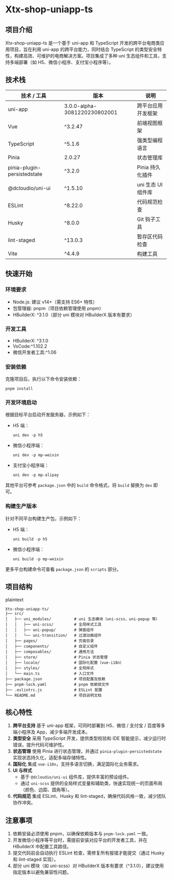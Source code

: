 # Xtx-shop-uniapp-ts
## 项目介绍

Xtx-shop-uniapp-ts 是一个基于 uni-app 和 TypeScript 开发的跨平台电商类应用项目，旨在利用 uni-app 的跨平台能力，同时结合 TypeScript 的类型安全特性，构建高效、可维护的电商解决方案。项目集成了多种 uni 生态组件和工具，支持多端部署（如 H5、微信小程序、支付宝小程序等）。

## 技术栈

| 技术 / 工具                 | 版本                         | 说明               |
| --------------------------- | ---------------------------- | ------------------ |
| uni-app                     | 3.0.0-alpha-3081220230802001 | 跨平台应用开发框架 |
| Vue                         | ^3.2.47                      | 前端视图框架       |
| TypeScript                  | ^5.1.6                       | 强类型编程语言     |
| Pinia                       | 2.0.27                       | 状态管理库         |
| pinia-plugin-persistedstate | ^3.2.0                       | Pinia 持久化插件   |
| @dcloudio/uni-ui            | ^1.5.10                      | uni 生态 UI 组件库 |
| ESLint                      | ^8.22.0                      | 代码规范检查       |
| Husky                       | ^8.0.0                       | Git 钩子工具       |
| lint-staged                 | ^13.0.3                      | 暂存区代码检查     |
| Vite                        | ^4.4.9                       | 构建工具           |



## 快速开始

### 环境要求

- Node.js: 建议 v14+（需支持 ES6+ 特性）
- 包管理器: pnpm（项目依赖管理使用 pnpm）
- HBuilderX: ^3.1.0（部分 uni 模块对 HBuilderX 版本有要求）

### 开发工具

 - HBuilderX: ^3.1.0
 - VsCode:^1.102.2
 - 微信开发者工具:^1.06

### 安装依赖

克隆项目后，执行以下命令安装依赖：


```
pnpm install
```

### 开发环境启动

根据目标平台启动开发服务器，示例如下：

- H5 端：

  ```
  uni dev -p h5
  ```

- 微信小程序端：

  ```
  uni dev -p mp-weixin
  ```

- 支付宝小程序端：

  ```
  uni dev -p mp-alipay
  ```

其他平台可参考 `package.json` 中的 `build` 命令格式，将 `build` 替换为 `dev` 即可。

### 构建生产版本

针对不同平台构建生产包，示例如下：

- H5 端：

  ```
  uni build -p h5
  ```

- 微信小程序端：

  ```
  uni build -p mp-weixin
  ```

更多平台构建命令可查看 `package.json` 的 `scripts` 部分。

## 项目结构

plaintext

```
Xtx-shop-uniapp-ts/
├── src/
│   ├── uni_modules/          # uni 生态模块（uni-scss、uni-popup 等）
│   │   ├── uni-scss/         # 全局样式工具
│   │   ├── uni-popup/        # 弹窗组件
│   │   └── uni-transition/   # 过渡动画组件
│   ├── pages/                # 页面目录
│   ├── components/           # 自定义组件
|   ├── composables/		  # 通用方法
│   ├── store/                # Pinia 状态管理
│   ├── locale/               # 国际化配置（vue-i18n）
│   ├── styles/               # 全局样式
│   └── main.ts               # 入口文件
├── package.json              # 项目配置及依赖
├── pnpm-lock.yaml            # pnpm 依赖锁文件
├── .eslintrc.js              # ESLint 配置
└── README.md                 # 项目说明文档
```

## 核心特性

1. **跨平台支持**
   基于 uni-app 框架，可同时部署到 H5、微信 / 支付宝 / 百度等多端小程序及 App，减少多端开发成本。
2. **类型安全**
   采用 TypeScript 开发，提供类型校验和 IDE 智能提示，减少运行时错误，提升代码可维护性。
3. **状态管理**
   使用 Pinia 进行状态管理，并通过 `pinia-plugin-persistedstate` 实现状态持久化，适配多端存储特性。
4. **国际化**
   集成 `vue-i18n`，支持多语言切换，满足国际化业务需求。
5. **UI 与样式**
   - 基于 `@dcloudio/uni-ui` 组件库，提供丰富的预设组件。
   - 通过 `uni-scss` 提供的全局样式变量和辅助类，快速实现统一的页面布局（颜色、边距、圆角等）。
6. **代码规范**
   集成 ESLint、Husky 和 lint-staged，确保代码风格一致，减少团队协作冲突。

## 注意事项

1. 依赖安装必须使用 pnpm，以确保依赖版本与 `pnpm-lock.yaml` 一致。
2. 开发微信小程序等平台时，需提前安装对应平台的开发者工具，并在 HBuilderX 中配置工具路径。
3. 提交代码前会自动执行 ESLint 检查，需修复所有报错才能提交（通过 Husky 和 lint-staged 实现）。
4. 部分 uni 模块（如 uni-scss）对 HBuilderX 版本有要求（^3.1.0），建议使用指定版本以避免兼容性问题。
